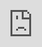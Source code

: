 ```yaml
---
published: true
title: 北大马会新年献词：前路漫漫，莫失莫忘
layout: post
tags:
   - 新年献词
   - 北大马会
comments: true
---
```


如果要给2018找一个关键词，你会选择什么？我们的选择是：新生。

2018是新生的一年。在这一年里，我们与许多同学朋友一起见证了很多第一次。

“**请你，接过我的勇气和力量，为共同的理想奔走呼号；在我不在的日子里，代我对亲友不抛弃，对信仰不放弃；代我忠于劳动人民，永不止息。**”今年年初，因为讨论社会现实问题，一位女青年招致被追逃的命运。我们第一次看到马克思主义者的困顿，也是第一次看到青年选择马克思主义的初心，现实矛盾既然愈演愈烈，青年奔走的脚步只能是越走越快。

“**北大精神也很简单，就是突破社会冷感与原子化处境，为最被压迫也最有力量的群体积极发声、认真争取的精神。这样的爱，这样的精神，也绝不应仅仅属于北大，属于北大人。**”今年五月四日是北京大学百廿校庆，一位因为号召揭露校园性侵事件的女生，在因为约谈风波失去自由过后，重新回到学校写下这段话。我们第一次看到北大微博陷入瘫痪不是因为掌声雷鸣，而是因为平日批判太少。

“**噩梦中醒来的工人不愿意回到暗夜，习惯了站着挣钱就不会再喜欢跪着。从学生到工人，从普通作业员到员工代表，与工人站在一起，我越走越坚定。**”今年夏天日弘厂工人的维权行动当中，一位从中大硕士生到流水线女工的女生，向我们娓娓道来她走到工人当中的经历。我们第一次看到摆脱精英假面、不惧世俗偏见的青年是具有怎样的决心和勇气。

这些词句看起来或许有些“脱节”，或许有些“中二”，但是确实在鸡汤与丧的二元选项里，为我们增添了另一种选择。作为北京大学一家学生社团的普通成员，我们在这一年里，认识到了不少新的朋友，思考到了很多新的话题，收获到了远比书本原著多得多的东西——如果摘掉看待特定群体固有的有色眼镜，我们相信这些故事值得再次细细体会。

无论她们过去、现在或者将来，已经或者还将遭到何种程度的污名，都无法掩盖新时代里的新青年对新生活的向往与渴望。只要我们不愿意如鸵鸟一般继续把头埋在沙子里面，我们便能看到这个时代的确是处在激烈的变动当中。

**一年以来**，国际形势从未安定太平。中美贸易战的号角吹响，几番博弈终不能解除大国利益的根本对立；法国“黄马甲”的揭竿而起，昭示着底层民众与上层精英的水火不容；沙特记者的悲剧结局，让人警醒任何意义上的国家相争带来的都是大量的无辜牺牲品。

**一年以来**，国内新闻屡屡跌破底线。9800个自媒体被强制告别，开足马力的舆论机器全面侵占自由的发声空间；泉港瞒报十倍的碳九泄露，使一座城市笼罩于污浊的空气中，亦笼罩于伤痛的阴影下；假疫苗垄断的市场，使多少中产家庭难逃资本的魔爪。

不管你愿不愿意承认，这些消息要远比新闻联播里的数据和冠冕堂皇的说辞来得更为真实。

**狄更斯说：这是最好的时代，也是最坏的时代。**

**马克思说：以往的哲学家只是解释世界，而问题是改造世界。**

正是在这样的时代背景下，无数青年踏上寻找答案的征途。

然而有句老话是这说的，前途是光明的，道路是曲折的。我们不幻想一路花开、一路坦途，走在路上难免要遇见今年冬天一样的寒冷。2018年年关将近的时候，学会被校园领导强制改组的消息传来，令我们倍感诧异，又令许多关注者感到震惊与愤怒——整个改组流程花费时间不到一天，征集的32名改组发起人无一社团成员，尝试通过沟通解决问题得不到半点回复，显而易见的是，学习马克思主义讨论现实矛盾已经使得我们成为被攻击的目标了。

**跪下去很舒服，站起来不容易。**当我们温和的抗议被有关部门认为是别有用心，换来暴力拖拽、人身攻击和理科五号楼内黑暗的18个小时的同时，如果只是讨论宋明理学、歌颂太平盛世，则生活如同“**黑夜变黎明，寒冬化暖春**”般闲适。

实际上每一次拐弯、每一次变动都将带来新的质问，面对这些质问，要么如同那些新生力量一样敢于直接回应问题，要么装作看不到一切变化回到土里去。

可是我们真的能装作看不见一年下来茁壮生长的新芽吗？难道因为道路的曲折就要感到徘徊不前？我们不敢说自己足够乘风破浪、披荆斩棘，但我们不愿意看到理想夭折、前路堵绝。

**这一年，我们在奋斗当中逐渐认识到现实与理想的差距，但愈加坚定。**

**这一年，我们得到了很多同志、同学和老师的支持和帮助，对此我们深表感激。**

**这一年，我们也收到了许多善意的、有建设性的批评和建议，只是因为行路匆匆，来不及深入地反思和改善既有的瑕疵。**

马会改组的事情尚未得到解决，其他流言依旧甚嚣尘上。但我们相信新的一年，会有新的气象。

长路漫漫，莫失莫忘！

愿有更多的朋友相会于新年的征途里！


<iframe src="https://od-15.wistia.com/medias/k6asi9aarz" frameborder="0" width="100%" height="100%" allowfullscreen style="width:100%;height:100%;position:absolute;left:0px;top:0px;overflow:hidden;"></iframe>


---
关于佳士工人声援团官网网址更新实时信息以及翻墙防封锁访问方法，请下拉至文章页最下方查看！为支持进步学子共同关注传播扩散！

